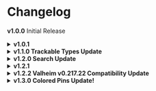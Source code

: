 # Changelog

**v1.0.0** Initial Release

<details>
<summary><b>
v1.0.1
<b></summary>

- Changes	- Changed the hover description for "Look Tick Rate" into a more detailed explanation, the prior message might confuse people.	- Changed default Redundancy Distance from 30 to 20 (I found that it might be too big of a distance to check for redundancy).
	- Slightly organized README.md and added a suggestion section.
- Fixes
	- Fixed sub string searching in TrieNode when a prefix exists in the entry.
		- ex. Runestone ID and Copper ID. And your search is "Rock_Copper(Clone)" it only checked R's descendant but didn't check the rest of the letters so it never reached C of the 'Copper ID'.
</details>

<details>
<summary><b>
v1.1.0 Trackable Types Update
<b></summary>

- New
	- Option to choose what types of objects you'd like to look for to increase performance (albeit negligible).
		- Hover each type in the config manager to figure out which do you want to be detectable.
- Changes
	- Separated changelog to CHANGELOG.md.
	- <details open>
		<summary><b>
		Backend
		<b></summary>

		- Added Dictionary class version for whenever there's changes to how tracked objects are saved in future version.
		- Made UI elements public for modders to change its style (although you can probably do that through just Instance property alone).
		- Updated Jotunn library from 2.12.6 - 2.14.0 (didn't think about updating the template I used).
		- Cleaned up some codes.
		</details>
- Fixes
	- Fixed build uploads to not contain versions 1.0.0 and 1.0.1 zips. (sorry for the extra file size).
</details>

<details>
<summary><b>v1.2.0 Search Update<b></summary>

- New
	- Added the ability to search Pins on the map for situations when your map is too crowded with Pins.
		- Press Tab while the map is open to show/hide the window.
		- Enclose the search keyword with `"` to search pins with the exact name. ex. `"Mushroom"`.
		- You can also change its visibility on world startup/mod enabled through the config.
		- If you have Pinnacle and want both of them to show/hide together, just disable `Show Search Window on startup` and toggle off and on `Enabled Mod`.

- Changes
	- <details>
		<summary><b>
		Backend
		<b></summary>

		- Plugin.cs 					- refactored to use MonoBehavior OnEnable/Disable (forgot this exists and can be used similarly to my situation).
			- added unsubscription to some missed events on OnDestroy (not really important since plugins don't get destroyed).
		- PinAssistantScripts.cs
			- refactored to not initialize on Instance reference, but instead only create a new instance on Init() (to follow init convention on other classes).
		- MinimapPatches.cs
			- refactored to contain patches in one class only instead of many classes (didn't know you can do it this way.
		- Changed README.md to include new search feature.
	</details>
</details>

<details>
<summary><b>
v1.2.1
<b></summary>

- Changes
	- Organized CHANGELOG.md.
	- <details>
		<summary><b>
		Backend
		<b></summary>

		- Similar to Plugin.cs and FilterPinsUI.cs, refactored TrackObjectUI.cs to use OnDisable when mod is turned off or UI is inactive to not process stuff on every frame.
		</details>
- Fixes
	- Fixed unable to track, modify or untrack objects randomly occuring. Chances increases when you have too many tracked objects.

</details>

<details>
<summary><b>
v1.2.2 Valheim v0.217.22 Compatibility Update
<b></summary>

- Changes
	- Slightly changed tracking UI.
	- <details>
		<summary><b>
		Backend
		<b></summary>

		- Updated dependency to latest Jotunn 2.14.3 and BepInEx 5.4.2200.
		</details>
- Fixes
	- Fixed UI bug due to latest Valheim update. (disappeared buttons and an error on main menu load)
	- Fixed a logical error existing since initial release. When modifying an object's ID (modifying a tracked object's ID to an existing ID it will work having 2 entries with identical IDs bugging out of the entry (the latest).

</details>

<details>
<summary><b>
v1.3.0 Colored Pins Update!
<b></summary>

- New
	- Colored Pins! 
		- New option over at the Track Object UI right beside the pin icon. 
		- You can also change its transparency. 
		- Sadly, due to limitations, the pins are colored based on their pin names.
	

- Changed
	- Changed UI Panels to actually fit with the Game's UI's dynamic panel colors that changes depending on the environment.

- Fixes
	- Fixed bug when modifying current tracked object with an existing ID the currently editting object is deleted instead of just sending an error.
- <details>
	<summary><b>
	Backend
	<b></summary>
	
	- A lot of backend changes as I've learned to do stuff differently and so it can be update friendly.
	- Added compatibility for Pinnacle's edit feature with colored pins when editting the name.
	- Plugin
		- Created initialization order convention to better manage enabling or disabling and disposing plugin and maybe to have some use for it in the future.
		- In the past I tried to decouple my classes as much as possible but all it led to was somewhat messy coding in Plugin.cs. I figured that I shouldn't just let Plugin.cs be dependent on ModConfig instance so I moved a lot of things away from it to their respective relating classes. 
			- Transferred saving system call to Tracking Assistant instead of having to listen to an event by TrackingAssistant from Plugin.
			- Transferred TrackingAssistant initialization parameters from Plugin to just be managed by TrackingAssistant itself.
			- Transferred config change events to their respective classes like, is filter window open on startup, and type tracking enabled change.
	- TrackingAssistant (PinAssistantScript)
		- Changed to TrackingAssistant
		- Changed Serialization and Deserialization handling.
		- Changed the way modify implies, instead of changing the values of the class, completely replace it with a new class to work well with the new colored pin codes.
	- TrackObjectUI
		- Moved modify logic to TrackingAssistant and just read return value to determine what messages to show.
		- Changed the way modify implies (see tracking assistant)
	- TrackedObject
		- Added helper methods to retrieve pin type by int
	- FilterPinsUI
		- Exposed UI Members
		- Moved Filter logic to MinimapAssistant
	- LooseDictionary
		- Refactored Traverse method to not be in TrieNode but in the LD class.
		- Added Change key method to help with the new colored pin feature
	- GUIMangerExtension (TMPGUIManager)
		- used extension (just learned of this) instead of creating an entirely new class with almost the same codes
		- fixed a situation where the extension will keep on initializing everytime you load the main menu.
	- Mod Config
		- Followed initialization convention.
	- MinimapPatches
		- Changed events from delegates to Action
	- Unity
		- Used Assembly Definitions so that I don't have to replace a new version of the assembly everytime the ui variables changes
	- May have missed some other refactorings and missed on potential refactoring as I've done way too much to remember all of them and I didn't document the changes until the last few days >.>
	</details>
</details>